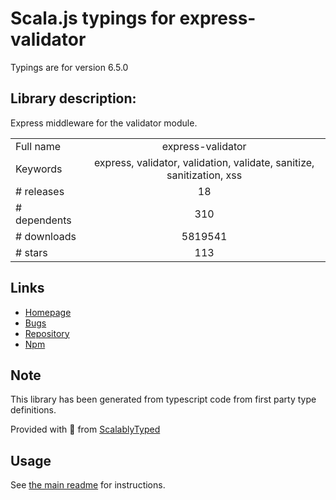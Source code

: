 
# Scala.js typings for express-validator

Typings are for version 6.5.0

## Library description:
Express middleware for the validator module.

|                    |                 |
| ------------------ | :-------------: |
| Full name          | express-validator |
| Keywords           | express, validator, validation, validate, sanitize, sanitization, xss |
| # releases         | 18 |
| # dependents       | 310 |
| # downloads        | 5819541 |
| # stars            | 113 |

## Links
- [Homepage](https://express-validator.github.io)
- [Bugs](https://github.com/express-validator/express-validator/issues)
- [Repository](https://github.com/express-validator/express-validator)
- [Npm](https://www.npmjs.com/package/express-validator)
    


## Note
This library has been generated from typescript code from first party type definitions.

Provided with :purple_heart: from [ScalablyTyped](https://github.com/oyvindberg/ScalablyTyped)

## Usage
See [the main readme](../../readme.md) for instructions.


